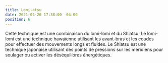 ```yaml
---
title: Lomi-atsu
date: 2021-04-26 17:38:00 -04:00
position: 6
---
```


Cette technique est une combinaison du lomi-lomi et du Shiatsu. Le lomi-lomi est une technique hawaïenne utilisant les avant-bras et les coudes pour effectuer des mouvements longs et fluides. Le Shiatsu est une technique japonaise utilisant des points de pressions sur les méridiens pour soulager ou activer les déséquilibres énergétiques.